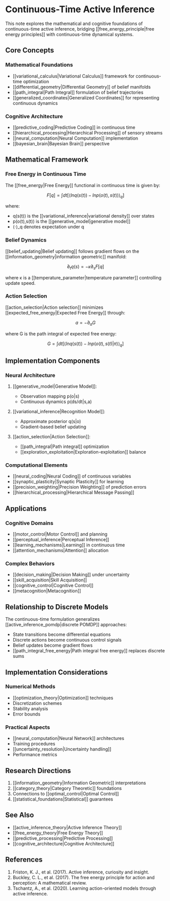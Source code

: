 # Continuous-Time Active Inference

This note explores the mathematical and cognitive foundations of continuous-time active inference, bridging [[free_energy_principle|free energy principles]] with continuous-time dynamical systems.

## Core Concepts

### Mathematical Foundations
- [[variational_calculus|Variational Calculus]] framework for continuous-time optimization
- [[differential_geometry|Differential Geometry]] of belief manifolds
- [[path_integral|Path Integral]] formulation of belief trajectories
- [[generalized_coordinates|Generalized Coordinates]] for representing continuous dynamics

### Cognitive Architecture
- [[predictive_coding|Predictive Coding]] in continuous time
- [[hierarchical_processing|Hierarchical Processing]] of sensory streams
- [[neural_computation|Neural Computation]] implementation
- [[bayesian_brain|Bayesian Brain]] perspective

## Mathematical Framework

### Free Energy in Continuous Time
The [[free_energy|Free Energy]] functional in continuous time is given by:

```math
F[q] = ∫ dt [⟨ln q(s(t)) - ln p(o(t),s(t))⟩_q]
```

where:
- q(s(t)) is the [[variational_inference|variational density]] over states
- p(o(t),s(t)) is the [[generative_model|generative model]]
- ⟨·⟩_q denotes expectation under q

### Belief Dynamics
[[belief_updating|Belief updating]] follows gradient flows on the [[information_geometry|information geometric]] manifold:

```math
∂_t q(s) = -κ ∂_s F[q]
```

where κ is a [[temperature_parameter|temperature parameter]] controlling update speed.

### Action Selection
[[action_selection|Action selection]] minimizes [[expected_free_energy|Expected Free Energy]] through:

```math
a = -∂_a G
```

where G is the path integral of expected free energy:

```math
G = ∫ dt [⟨ln q(s(t)) - ln p(o(t),s(t)|π)⟩_q]
```

## Implementation Components

### Neural Architecture
1. [[generative_model|Generative Model]]:
   - Observation mapping p(o|s)
   - Continuous dynamics p(ds/dt|s,a)

2. [[variational_inference|Recognition Model]]:
   - Approximate posterior q(s|o)
   - Gradient-based belief updating

3. [[action_selection|Action Selection]]:
   - [[path_integral|Path integral]] optimization
   - [[exploration_exploitation|Exploration-exploitation]] balance

### Computational Elements
- [[neural_coding|Neural Coding]] of continuous variables
- [[synaptic_plasticity|Synaptic Plasticity]] for learning
- [[precision_weighting|Precision Weighting]] of prediction errors
- [[hierarchical_processing|Hierarchical Message Passing]]

## Applications

### Cognitive Domains
- [[motor_control|Motor Control]] and planning
- [[perceptual_inference|Perceptual Inference]]
- [[learning_mechanisms|Learning]] in continuous time
- [[attention_mechanisms|Attention]] allocation

### Complex Behaviors
- [[decision_making|Decision Making]] under uncertainty
- [[skill_acquisition|Skill Acquisition]]
- [[cognitive_control|Cognitive Control]]
- [[metacognition|Metacognition]]

## Relationship to Discrete Models

The continuous-time formulation generalizes [[active_inference_pomdp|discrete POMDP]] approaches:
- State transitions become differential equations
- Discrete actions become continuous control signals
- Belief updates become gradient flows
- [[path_integral_free_energy|Path integral free energy]] replaces discrete sums

## Implementation Considerations

### Numerical Methods
- [[optimization_theory|Optimization]] techniques
- Discretization schemes
- Stability analysis
- Error bounds

### Practical Aspects
- [[neural_computation|Neural Network]] architectures
- Training procedures
- [[uncertainty_resolution|Uncertainty handling]]
- Performance metrics

## Research Directions

1. [[information_geometry|Information Geometric]] interpretations
2. [[category_theory|Category Theoretic]] foundations
3. Connections to [[optimal_control|Optimal Control]]
4. [[statistical_foundations|Statistical]] guarantees

## See Also
- [[active_inference_theory|Active Inference Theory]]
- [[free_energy_theory|Free Energy Theory]]
- [[predictive_processing|Predictive Processing]]
- [[cognitive_architecture|Cognitive Architecture]]

## References

1. Friston, K. J., et al. (2017). Active inference, curiosity and insight.
2. Buckley, C. L., et al. (2017). The free energy principle for action and perception: A mathematical review.
3. Tschantz, A., et al. (2020). Learning action-oriented models through active inference. 